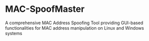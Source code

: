 # MAC-SpoofMaster
A comprehensive MAC Address Spoofing Tool providing GUI-based functionalities for MAC address manipulation on Linux and Windows systems
